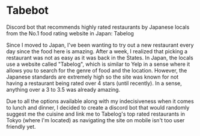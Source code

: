 # Tabebot

 Discord bot that recommends highly rated restaurants by Japanese locals from the No.1 food rating website in Japan: Tabelog

 Since I moved to Japan, I've been wanting to try out a new restaurant every day since the food here is amazing. After a week, I realized that picking a restaurant was not as easy as it was back in the States. In Japan, the locals use a website called "Tabelog", which is similar to Yelp in a sense where it allows you to search for the genre of food and the location. However, the Japanese standards are extremely high so the site was known for not having a restaurant being rated over 4 stars (until recently). In a sense, anything over a 3 to 3.5 was already amazing. 
 
 Due to all the options available along with my indecisiveness when it comes to lunch and dinner, I decided to create a discord bot that would randomly suggest me the cuisine and link me to Tabelog's top rated restaurants in Tokyo (where I'm located) as navigating the site on mobile isn't too user friendly yet.
